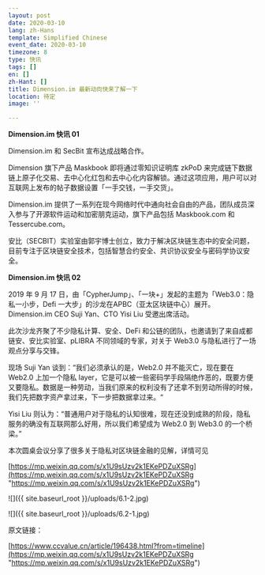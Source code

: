 ```yaml
---
layout: post
date: 2020-03-10
lang: zh-Hans
template: Simplified Chinese
event_date: 2020-03-10
timezone: 8
type: 快讯
tags: []
en: []
zh-Hant: []
title: Dimension.im 最新动向快来了解一下
location: 待定
image: ''

---
```

**Dimension.im 快讯 01**

Dimension.im 和 SecBit 宣布达成战略合作。

Dimension 旗下产品 Maskbook 即将通过零知识证明库 zkPoD 来完成链下数据链上原子化交易、去中心化红包和去中心化内容解锁。通过这项应用，用户可以对互联网上发布的帖子数据设置「一手交钱，一手交货」。

Dimension.im 提供了一系列在现今网络时代中通向社会自由的产品，团队成员深入参与了开源软件运动和加密朋克运动，旗下产品包括 Maskbook.com 和 Tessercube.com。

安比（SECBIT）实验室由郭宇博士创立，致力于解决区块链生态中的安全问题，目前专注于区块链安全技术，包括智慧合约安全、共识协议安全与密码学协议安全。

**Dimension.im 快讯 02**

2019 年 9 月 17 日，由「CypherJump」、「一块+」发起的主题为「Web3.0：隐私一小步，Defi 一大步」的沙龙在APBC（亚太区块链中心）展开。Dimension.im CEO Suji Yan、CTO Yisi Liu 受邀出席活动。

此次沙龙齐聚了不少隐私计算、安全、DeFi 和公链的团队，也邀请到了来自成都链安、安比实验室、pLIBRA 不同领域的专家，对关于 Web3.0 与隐私进行了一场观点分享与交锋。

现场 Suji Yan 谈到：“我们必须承认的是，Web2.0 并不能灭亡，现在要在 Web2.0 上加一个隐私 layer，它是可以被一些密码学手段隔绝作恶的，既要方便又要隐私。数据是一种劳动，当我们原来的权利没有了还拿不到劳动所得的时候，我们先把数字资产拿过来，下一步把数据拿过来。“

Yisi Liu 则认为：“普通用户对于隐私的认知很难，现在还没到成熟的阶段，隐私服务的确没有互联网那么好用，所以我们希望成为 Web2.0 到 Web3.0 的一个桥梁。”

本次圆桌会议分享了很多关于隐私对区块链金融的见解，详情可见

[https://mp.weixin.qq.com/s/x1U9sUzv2k1EKePDZuXSRg](https://mp.weixin.qq.com/s/x1U9sUzv2k1EKePDZuXSRg "https://mp.weixin.qq.com/s/x1U9sUzv2k1EKePDZuXSRg")

![]({{ site.baseurl_root }}/uploads/6.1-2.jpg)

![]({{ site.baseurl_root }}/uploads/6.2-1.jpg)

原文链接：

[https://www.ccvalue.cn/article/196438.html?from=timeline](https://mp.weixin.qq.com/s/x1U9sUzv2k1EKePDZuXSRg "https://mp.weixin.qq.com/s/x1U9sUzv2k1EKePDZuXSRg")